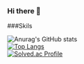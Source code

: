 ### Hi there 👋

###Skils

![Anurag's GitHub stats](https://github-readme-stats.vercel.app/api?username=loensh&count_private=true&show_icons=true)<br>
[![Top Langs](https://github-readme-stats.vercel.app/api/top-langs/?username=loensh&layout=compact)](https://github.com/anuraghazra/github-readme-stats)<br>
[![Solved.ac Profile](http://mazassumnida.wtf/api/v2/generate_badge?boj=loensh)](https://solved.ac/loensh/)
